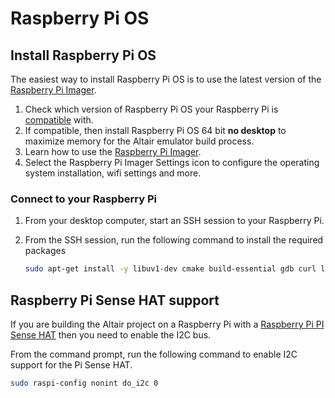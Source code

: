 # Raspberry Pi OS

## Install Raspberry Pi OS

The easiest way to install Raspberry Pi OS is to use the latest version of the [Raspberry Pi Imager](https://www.raspberrypi.com/software/).

1. Check which version of Raspberry Pi OS your Raspberry Pi is [compatible](https://www.raspberrypi.com/software/operating-systems/) with.
1. If compatible, then install Raspberry Pi OS 64 bit **no desktop** to maximize memory for the Altair emulator build process.
1. Learn how to use the [Raspberry Pi Imager](https://youtu.be/ntaXWS8Lk34).
1. Select the Raspberry Pi Imager Settings icon to configure the operating system installation, wifi settings and more.

### Connect to your Raspberry Pi

1. From your desktop computer, start an SSH session to your Raspberry Pi.
1. From the SSH session, run the following command to install the required packages

    ```bash
    sudo apt-get install -y libuv1-dev cmake build-essential gdb curl libcurl4-openssl-dev libssl-dev uuid-dev ca-certificates git libi2c-dev
    ```

## Raspberry Pi Sense HAT support

If you are building the Altair project on a Raspberry Pi with a [Raspberry Pi PI Sense HAT](https://www.raspberrypi.com/products/sense-hat/) then you need to enable the I2C bus.

From the command prompt, run the following command to enable I2C support for the Pi Sense HAT.

```bash
sudo raspi-config nonint do_i2c 0
```
